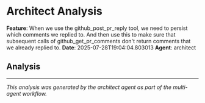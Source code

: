 # Architect Analysis

**Feature**: When we use the github_post_pr_reply tool, we need to persist which comments we replied to. And then use this to make sure that subsequent calls of github_get_pr_comments don't return comments that we already replied to.
**Date**: 2025-07-28T19:04:04.803013
**Agent**: architect

## Analysis



---
*This analysis was generated by the architect agent as part of the multi-agent workflow.*
